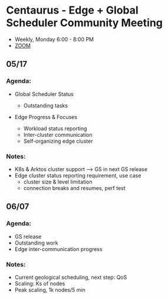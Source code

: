 # Centaurus - Edge + Global Scheduler Community Meeting
- Weekly, Monday 6:00 - 8:00 PM
- [ZOOM](https://futurewei.zoom.us/j/95137875506?from=addon)


## 05/17

### Agenda:

- Global Scheduler Status
  - Outstanding tasks

- Edge Progress & Focuses
  - Workload status reporting
  - Inter-cluster communication
  - Self-organizing edge cluster

### Notes:

- K8s & Arktos cluster support --> GS in next GS release
- Edge cluster status reporting requirement, use case
  - cluster size & level limitation
  - connection breaks and resumes, perf test

## 06/07

### Agenda:

- GS release
- Outstanding work
- Edge inter-communication progress

### Notes:

- Current geological scheduling, next step: QoS
- Scaling: Ks of nodes
- Peak scaling, 1k nodes/5 min
